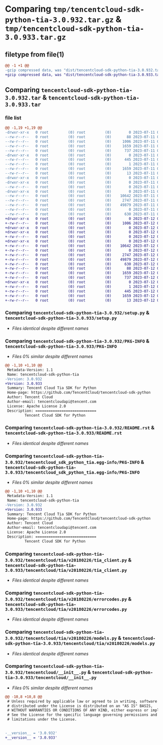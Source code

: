 # Comparing `tmp/tencentcloud-sdk-python-tia-3.0.932.tar.gz` & `tmp/tencentcloud-sdk-python-tia-3.0.933.tar.gz`

## filetype from file(1)

```diff
@@ -1 +1 @@
-gzip compressed data, was "dist/tencentcloud-sdk-python-tia-3.0.932.tar", last modified: Tue Jul 11 01:01:51 2023, max compression
+gzip compressed data, was "dist/tencentcloud-sdk-python-tia-3.0.933.tar", last modified: Wed Jul 12 00:42:24 2023, max compression
```

## Comparing `tencentcloud-sdk-python-tia-3.0.932.tar` & `tencentcloud-sdk-python-tia-3.0.933.tar`

### file list

```diff
@@ -1,19 +1,19 @@
-drwxr-xr-x   0 root         (0) root         (0)        0 2023-07-11 01:01:51.000000 tencentcloud-sdk-python-tia-3.0.932/
--rw-r--r--   0 root         (0) root         (0)       88 2023-07-11 01:01:51.000000 tencentcloud-sdk-python-tia-3.0.932/setup.cfg
--rw-r--r--   0 root         (0) root         (0)     1006 2023-07-11 01:01:51.000000 tencentcloud-sdk-python-tia-3.0.932/setup.py
--rw-r--r--   0 root         (0) root         (0)     1659 2023-07-11 01:01:51.000000 tencentcloud-sdk-python-tia-3.0.932/PKG-INFO
--rw-r--r--   0 root         (0) root         (0)      737 2023-07-11 01:01:51.000000 tencentcloud-sdk-python-tia-3.0.932/README.rst
-drwxr-xr-x   0 root         (0) root         (0)        0 2023-07-11 01:01:51.000000 tencentcloud-sdk-python-tia-3.0.932/tencentcloud_sdk_python_tia.egg-info/
--rw-r--r--   0 root         (0) root         (0)      445 2023-07-11 01:01:51.000000 tencentcloud-sdk-python-tia-3.0.932/tencentcloud_sdk_python_tia.egg-info/SOURCES.txt
--rw-r--r--   0 root         (0) root         (0)        1 2023-07-11 01:01:51.000000 tencentcloud-sdk-python-tia-3.0.932/tencentcloud_sdk_python_tia.egg-info/dependency_links.txt
--rw-r--r--   0 root         (0) root         (0)     1659 2023-07-11 01:01:51.000000 tencentcloud-sdk-python-tia-3.0.932/tencentcloud_sdk_python_tia.egg-info/PKG-INFO
--rw-r--r--   0 root         (0) root         (0)       13 2023-07-11 01:01:51.000000 tencentcloud-sdk-python-tia-3.0.932/tencentcloud_sdk_python_tia.egg-info/top_level.txt
-drwxr-xr-x   0 root         (0) root         (0)        0 2023-07-11 01:01:51.000000 tencentcloud-sdk-python-tia-3.0.932/tencentcloud/
-drwxr-xr-x   0 root         (0) root         (0)        0 2023-07-11 01:01:51.000000 tencentcloud-sdk-python-tia-3.0.932/tencentcloud/tia/
--rw-r--r--   0 root         (0) root         (0)        0 2023-07-11 01:01:51.000000 tencentcloud-sdk-python-tia-3.0.932/tencentcloud/tia/__init__.py
-drwxr-xr-x   0 root         (0) root         (0)        0 2023-07-11 01:01:51.000000 tencentcloud-sdk-python-tia-3.0.932/tencentcloud/tia/v20180226/
--rw-r--r--   0 root         (0) root         (0)    10642 2023-07-11 01:01:51.000000 tencentcloud-sdk-python-tia-3.0.932/tencentcloud/tia/v20180226/tia_client.py
--rw-r--r--   0 root         (0) root         (0)     2747 2023-07-11 01:01:51.000000 tencentcloud-sdk-python-tia-3.0.932/tencentcloud/tia/v20180226/errorcodes.py
--rw-r--r--   0 root         (0) root         (0)    49879 2023-07-11 01:01:51.000000 tencentcloud-sdk-python-tia-3.0.932/tencentcloud/tia/v20180226/models.py
--rw-r--r--   0 root         (0) root         (0)        0 2023-07-11 01:01:51.000000 tencentcloud-sdk-python-tia-3.0.932/tencentcloud/tia/v20180226/__init__.py
--rw-r--r--   0 root         (0) root         (0)      630 2023-07-11 01:01:51.000000 tencentcloud-sdk-python-tia-3.0.932/tencentcloud/__init__.py
+drwxr-xr-x   0 root         (0) root         (0)        0 2023-07-12 00:42:24.000000 tencentcloud-sdk-python-tia-3.0.933/
+-rw-r--r--   0 root         (0) root         (0)     1006 2023-07-12 00:42:24.000000 tencentcloud-sdk-python-tia-3.0.933/setup.py
+drwxr-xr-x   0 root         (0) root         (0)        0 2023-07-12 00:42:24.000000 tencentcloud-sdk-python-tia-3.0.933/tencentcloud/
+drwxr-xr-x   0 root         (0) root         (0)        0 2023-07-12 00:42:24.000000 tencentcloud-sdk-python-tia-3.0.933/tencentcloud/tia/
+-rw-r--r--   0 root         (0) root         (0)        0 2023-07-12 00:42:24.000000 tencentcloud-sdk-python-tia-3.0.933/tencentcloud/tia/__init__.py
+drwxr-xr-x   0 root         (0) root         (0)        0 2023-07-12 00:42:24.000000 tencentcloud-sdk-python-tia-3.0.933/tencentcloud/tia/v20180226/
+-rw-r--r--   0 root         (0) root         (0)    10642 2023-07-12 00:42:24.000000 tencentcloud-sdk-python-tia-3.0.933/tencentcloud/tia/v20180226/tia_client.py
+-rw-r--r--   0 root         (0) root         (0)        0 2023-07-12 00:42:24.000000 tencentcloud-sdk-python-tia-3.0.933/tencentcloud/tia/v20180226/__init__.py
+-rw-r--r--   0 root         (0) root         (0)     2747 2023-07-12 00:42:24.000000 tencentcloud-sdk-python-tia-3.0.933/tencentcloud/tia/v20180226/errorcodes.py
+-rw-r--r--   0 root         (0) root         (0)    49879 2023-07-12 00:42:24.000000 tencentcloud-sdk-python-tia-3.0.933/tencentcloud/tia/v20180226/models.py
+-rw-r--r--   0 root         (0) root         (0)      630 2023-07-12 00:42:24.000000 tencentcloud-sdk-python-tia-3.0.933/tencentcloud/__init__.py
+-rw-r--r--   0 root         (0) root         (0)       88 2023-07-12 00:42:24.000000 tencentcloud-sdk-python-tia-3.0.933/setup.cfg
+-rw-r--r--   0 root         (0) root         (0)     1659 2023-07-12 00:42:24.000000 tencentcloud-sdk-python-tia-3.0.933/PKG-INFO
+-rw-r--r--   0 root         (0) root         (0)      737 2023-07-12 00:42:24.000000 tencentcloud-sdk-python-tia-3.0.933/README.rst
+drwxr-xr-x   0 root         (0) root         (0)        0 2023-07-12 00:42:24.000000 tencentcloud-sdk-python-tia-3.0.933/tencentcloud_sdk_python_tia.egg-info/
+-rw-r--r--   0 root         (0) root         (0)        1 2023-07-12 00:42:24.000000 tencentcloud-sdk-python-tia-3.0.933/tencentcloud_sdk_python_tia.egg-info/dependency_links.txt
+-rw-r--r--   0 root         (0) root         (0)      445 2023-07-12 00:42:24.000000 tencentcloud-sdk-python-tia-3.0.933/tencentcloud_sdk_python_tia.egg-info/SOURCES.txt
+-rw-r--r--   0 root         (0) root         (0)     1659 2023-07-12 00:42:24.000000 tencentcloud-sdk-python-tia-3.0.933/tencentcloud_sdk_python_tia.egg-info/PKG-INFO
+-rw-r--r--   0 root         (0) root         (0)       13 2023-07-12 00:42:24.000000 tencentcloud-sdk-python-tia-3.0.933/tencentcloud_sdk_python_tia.egg-info/top_level.txt
```

### Comparing `tencentcloud-sdk-python-tia-3.0.932/setup.py` & `tencentcloud-sdk-python-tia-3.0.933/setup.py`

 * *Files identical despite different names*

### Comparing `tencentcloud-sdk-python-tia-3.0.932/PKG-INFO` & `tencentcloud-sdk-python-tia-3.0.933/PKG-INFO`

 * *Files 0% similar despite different names*

```diff
@@ -1,10 +1,10 @@
 Metadata-Version: 1.1
 Name: tencentcloud-sdk-python-tia
-Version: 3.0.932
+Version: 3.0.933
 Summary: Tencent Cloud Tia SDK for Python
 Home-page: https://github.com/TencentCloud/tencentcloud-sdk-python
 Author: Tencent Cloud
 Author-email: tencentcloudapi@tencent.com
 License: Apache License 2.0
 Description: ============================
         Tencent Cloud SDK for Python
```

### Comparing `tencentcloud-sdk-python-tia-3.0.932/README.rst` & `tencentcloud-sdk-python-tia-3.0.933/README.rst`

 * *Files identical despite different names*

### Comparing `tencentcloud-sdk-python-tia-3.0.932/tencentcloud_sdk_python_tia.egg-info/PKG-INFO` & `tencentcloud-sdk-python-tia-3.0.933/tencentcloud_sdk_python_tia.egg-info/PKG-INFO`

 * *Files 0% similar despite different names*

```diff
@@ -1,10 +1,10 @@
 Metadata-Version: 1.1
 Name: tencentcloud-sdk-python-tia
-Version: 3.0.932
+Version: 3.0.933
 Summary: Tencent Cloud Tia SDK for Python
 Home-page: https://github.com/TencentCloud/tencentcloud-sdk-python
 Author: Tencent Cloud
 Author-email: tencentcloudapi@tencent.com
 License: Apache License 2.0
 Description: ============================
         Tencent Cloud SDK for Python
```

### Comparing `tencentcloud-sdk-python-tia-3.0.932/tencentcloud/tia/v20180226/tia_client.py` & `tencentcloud-sdk-python-tia-3.0.933/tencentcloud/tia/v20180226/tia_client.py`

 * *Files identical despite different names*

### Comparing `tencentcloud-sdk-python-tia-3.0.932/tencentcloud/tia/v20180226/errorcodes.py` & `tencentcloud-sdk-python-tia-3.0.933/tencentcloud/tia/v20180226/errorcodes.py`

 * *Files identical despite different names*

### Comparing `tencentcloud-sdk-python-tia-3.0.932/tencentcloud/tia/v20180226/models.py` & `tencentcloud-sdk-python-tia-3.0.933/tencentcloud/tia/v20180226/models.py`

 * *Files identical despite different names*

### Comparing `tencentcloud-sdk-python-tia-3.0.932/tencentcloud/__init__.py` & `tencentcloud-sdk-python-tia-3.0.933/tencentcloud/__init__.py`

 * *Files 0% similar despite different names*

```diff
@@ -10,8 +10,8 @@
 # Unless required by applicable law or agreed to in writing, software
 # distributed under the License is distributed on an "AS IS" BASIS,
 # WITHOUT WARRANTIES OR CONDITIONS OF ANY KIND, either express or implied.
 # See the License for the specific language governing permissions and
 # limitations under the License.
 
 
-__version__ = '3.0.932'
+__version__ = '3.0.933'
```


